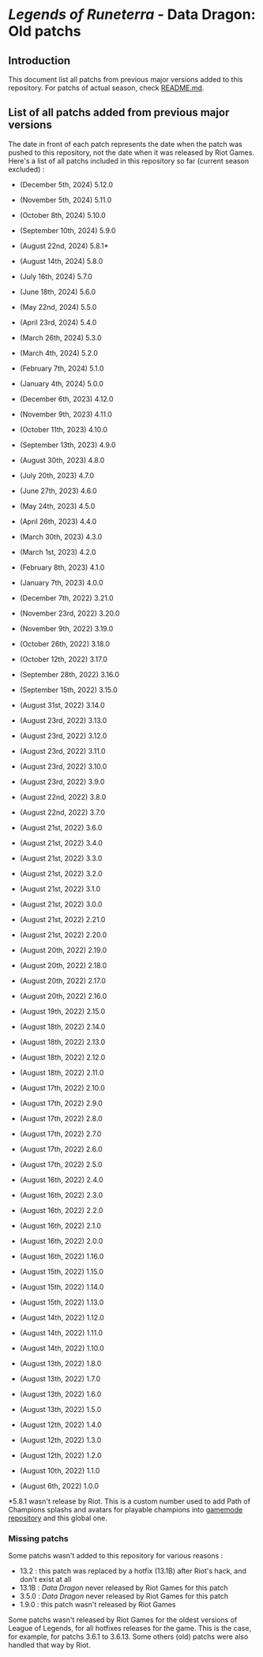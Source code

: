 # _Legends of Runeterra_ - Data Dragon: Old patchs

## Introduction
This document list all patchs from previous major versions added to this repository. For patchs of actual season, check [README.md](README.md).

## List of all patchs added from previous major versions
The date in front of each patch represents the date when the patch was pushed to this repository, not the date when it was released by Riot Games. Here's a list of all patchs included in this repository so far (current season excluded) :

- (December 5th, 2024) 5.12.0
- (November 5th, 2024) 5.11.0
- (October 8th, 2024) 5.10.0
- (September 10th, 2024) 5.9.0
- (August 22nd, 2024) 5.8.1*
- (August 14th, 2024) 5.8.0
- (July 16th, 2024) 5.7.0
- (June 18th, 2024) 5.6.0
- (May 22nd, 2024) 5.5.0
- (April 23rd, 2024) 5.4.0
- (March 26th, 2024) 5.3.0
- (March 4th, 2024) 5.2.0
- (February 7th, 2024) 5.1.0
- (January 4th, 2024) 5.0.0

- (December 6th, 2023) 4.12.0
- (November 9th, 2023) 4.11.0
- (October 11th, 2023) 4.10.0
- (September 13th, 2023) 4.9.0
- (August 30th, 2023) 4.8.0
- (July 20th, 2023) 4.7.0
- (June 27th, 2023) 4.6.0
- (May 24th, 2023) 4.5.0
- (April 26th, 2023) 4.4.0
- (March 30th, 2023) 4.3.0
- (March 1st, 2023) 4.2.0
- (February 8th, 2023) 4.1.0
- (January 7th, 2023) 4.0.0

- (December 7th, 2022) 3.21.0
- (November 23rd, 2022) 3.20.0
- (November 9th, 2022) 3.19.0
- (October 26th, 2022) 3.18.0
- (October 12th, 2022) 3.17.0
- (September 28th, 2022) 3.16.0
- (September 15th, 2022) 3.15.0
- (August 31st, 2022) 3.14.0
- (August 23rd, 2022) 3.13.0
- (August 23rd, 2022) 3.12.0
- (August 23rd, 2022) 3.11.0
- (August 23rd, 2022) 3.10.0
- (August 23rd, 2022) 3.9.0
- (August 22nd, 2022) 3.8.0
- (August 22nd, 2022) 3.7.0
- (August 21st, 2022) 3.6.0
- (August 21st, 2022) 3.4.0
- (August 21st, 2022) 3.3.0
- (August 21st, 2022) 3.2.0
- (August 21st, 2022) 3.1.0
- (August 21st, 2022) 3.0.0

- (August 21st, 2022) 2.21.0
- (August 21st, 2022) 2.20.0
- (August 20th, 2022) 2.19.0
- (August 20th, 2022) 2.18.0
- (August 20th, 2022) 2.17.0
- (August 20th, 2022) 2.16.0
- (August 19th, 2022) 2.15.0
- (August 18th, 2022) 2.14.0
- (August 18th, 2022) 2.13.0
- (August 18th, 2022) 2.12.0
- (August 18th, 2022) 2.11.0
- (August 17th, 2022) 2.10.0
- (August 17th, 2022) 2.9.0
- (August 17th, 2022) 2.8.0
- (August 17th, 2022) 2.7.0
- (August 17th, 2022) 2.6.0
- (August 17th, 2022) 2.5.0
- (August 16th, 2022) 2.4.0
- (August 16th, 2022) 2.3.0
- (August 16th, 2022) 2.2.0
- (August 16th, 2022) 2.1.0
- (August 16th, 2022) 2.0.0

- (August 16th, 2022) 1.16.0
- (August 15th, 2022) 1.15.0
- (August 15th, 2022) 1.14.0
- (August 15th, 2022) 1.13.0
- (August 14th, 2022) 1.12.0
- (August 14th, 2022) 1.11.0
- (August 14th, 2022) 1.10.0
- (August 13th, 2022) 1.8.0
- (August 13th, 2022) 1.7.0
- (August 13th, 2022) 1.6.0
- (August 13th, 2022) 1.5.0
- (August 12th, 2022) 1.4.0
- (August 12th, 2022) 1.3.0
- (August 12th, 2022) 1.2.0
- (August 10th, 2022) 1.1.0
- (August 6th, 2022) 1.0.0

*5.8.1 wasn't release by Riot. This is a custom number used to add Path of Champions splashs and avatars for playable champions into [gamemode repository](https://github.com/InFinity54/LoR_DDragon_Adventure) and this global one.

### Missing patchs
Some patchs wasn't added to this repository for various reasons :

- 13.2 : this patch was replaced by a hotfix (13.1B) after Riot's hack, and don't exist at all
- 13.1B : _Data Dragon_ never released by Riot Games for this patch
- 3.5.0 : _Data Dragon_ never released by Riot Games for this patch
- 1.9.0 : this patch wasn't released by Riot Games

Some patchs wasn't released by Riot Games for the oldest versions of League of Legends, for all hotfixes releases for the game. This is the case, for example, for patchs 3.6.1 to 3.6.13. Some others (old) patchs were also handled that way by Riot.